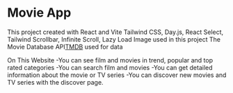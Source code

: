 # Movie App

This project created with React and Vite
Tailwind CSS, Day.js, React Select, Tailwind Scrollbar, Infinite Scroll, Lazy Load Image used in this project
The Movie Database API[TMDB](https://www.themoviedb.org/) used for data

On This Website
-You can see film and movies in trend, popular and top rated categories
-You can search film and movies
-You can get detailed information about the movie or TV series
-You can discover new movies and TV series with the discover page.

